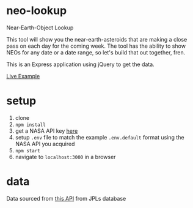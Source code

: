 # neo-lookup
Near-Earth-Object Lookup

This tool will show you the near-earth-asteroids that are making a close pass on each day for the coming week. The tool has the ability to show NEOs for any date or a date range, so let's build that out together, fren.

This is an Express application using jQuery to get the data.

[Live Example](https://neo-lookup.herokuapp.com/)

# setup
1. clone
2. `npm install`
3. get a NASA API key [here](https://api.nasa.gov/index.html#apply-for-an-api-key)
4. setup `.env` file to match the example `.env.default` format using the NASA API you acquired
5. `npm start`
6. navigate to `localhost:3000` in a browser

# data
Data sourced from [this API](https://api.nasa.gov/api.html#NeoWS) from JPLs database
